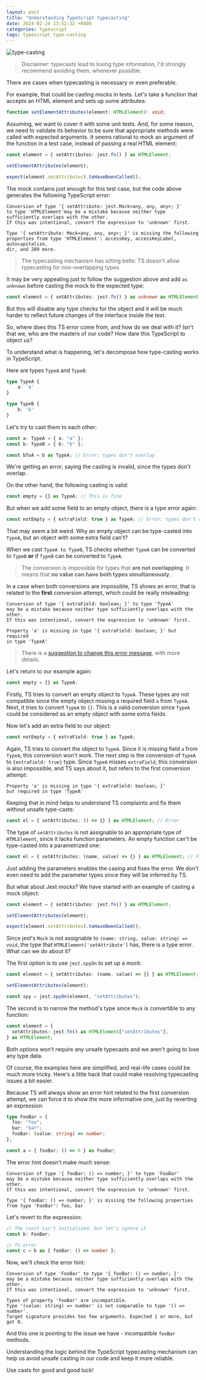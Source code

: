```yaml
---
layout: post
title: "Understanding TypeScript typecasting"
date: 2024-02-24 13:52:32 +0400
categories: typescript
tags: typescript type-casting
---
```


![type-casting](/assets/images/understanding-ts-typecasting.webp)

> Disclaimer: typecasts lead to losing type information, I'd strongly recommend avoiding them, whenever possible.

There are cases when typecasting is necessary or even preferable.

<!--more-->

For example, that could be casting mocks in tests. Let's take a function that accepts an HTML element and sets up some attributes:

```typescript
function setElementAttributes(element: HTMLElement): void;
```

Assuming, we want to cover it with some unit tests. And, for some reason, we need to validate its behavior to be sure that appropriate methods were called with expected arguments. It seems rational to mock an argument of the function in a test case, instead of passing a real HTML element:

```typescript
const element = { setAttributes: jest.fn() } as HTMLElement;

setElementAttributes(element);

expect(element.setAttributes).toHaveBeenCalled();
```

The mock contains just enough for this test case, but the code above generates the following TypeScript error:

```
Conversion of type '{ setAttribute: jest.Mock<any, any, any>; }'
to type 'HTMLElement'may be a mistake because neither type
sufficiently overlaps with the other.
If this was intentional, convert the expression to 'unknown' first.

Type '{ setAttribute: Mock<any, any, any>; }' is missing the following
properties from type 'HTMLElement': accessKey, accessKeyLabel, autocapitalize,
dir, and 289 more.
```

> The typecasting mechanism has sitting belts: TS doesn't allow typecasting for non-overlapping types.

It may be very appealing just to follow the suggestion above and add `as unknown` before casting the mock to the expected type:

```typescript
const element = { setAttributes: jest.fn() } as unknown as HTMLElement;
```

But this will disable any type checks for the object and it will be much harder to reflect future changes of the interface inside the test.

So, where does this TS error come from, and how do we deal with it? Isn't that we, who are the masters of our code? How dare this TypeScript to object us?

To understand what is happening, let's decompose how type-casting works in TypeScript.

Here are types `TypeA` and `TypeB`:

```typescript
type TypeA {
    a: 'a'
}

type TypeB {
    b: 'b'
}
```

Let's try to cast them to each other:

```typescript
const a: TypeA = { a: "a" };
const b: TypeB = { b: "b" };

const bToA = b as TypeA; // Error: types don't overlap
```

We're getting an error, saying the casting is invalid, since the types don't overlap.

On the other hand, the following casting is valid:

```typescript
const empty = {} as TypeA; // This is fine
```

But when we add some field to an empty object, there is a type error again:

```typescript
const notEmpty = { extraField: true } as TypeA; // Error: types don't overlap
```

That may seem a bit weird. Why an empty object can be type-casted into `TypeA`, but an object with some extra field can't?

When we cast `TypeA to TypeB`, TS checks whether `TypeA` can be converted to `TypeB` **or** if `TypeB` can be converted to `TypeA`.

> The conversion is impossible for types that **are not overlapping**. It means that **no value can have both types simultaneously**.

In a case when both conversions are impossible, TS shows an error, that is related to the **first** conversion attempt, which could be really misleading:

```
Conversion of type '{ extraField: boolean; }' to type 'TypeA'
may be a mistake because neither type sufficiently overlaps with the other.
If this was intentional, convert the expression to 'unknown' first.

Property 'a' is missing in type '{ extraField: boolean; }' but required
in type 'TypeA'
```

> There is a [suggestion to change this error message](https://github.com/microsoft/TypeScript/issues/47361), with more details.

Let's return to our example again:

```typescript
const empty = {} as TypeA;
```

Firstly, TS tries to convert an empty object to `TypeA`. These types are not compatible since the empty object missing a required field `a` from `TypeA`. Next, it tries to convert `TypeA` to `{}`. This is a valid conversion since `TypeA` could be considered as an empty object with some extra fields.

Now let's add an extra field to our object:

```typescript
const notEmpty = { extraField: true } as TypeA;
```

Again, TS tries to convert the object to `TypeA`. Since it is missing field `a` from `TypeA`, this conversion won't work. The next step is the conversion of `TypeA` to `{extraField: true}` type. Since `TypeA` misses `extraField`, this conversion is also impossible, and TS says about it, but refers to the first conversion attempt:

```
Property 'a' is missing in type '{ extraField: boolean; }'
but required in type 'TypeA'
```

Keeping that in mind helps to understand TS complaints and fix them without unsafe type-casts:

```typescript
const el = { setAttributes: () => {} } as HTMLElement; // Error
```

The type of `setAttributes` is not assignable to an appropriate type of `HTMLElement`, since it lacks function parameters. An empty function can't be type-casted into a parametrized one:

```typescript
const el = { setAttributes: (name, value) => {} } as HTMLElement; // Fine
```

Just adding the parameters enables the casing and fixes the error. We don't even need to add the parameter types since they will be inferred by TS.

But what about Jest mocks? We have started with an example of casting a mock object:

```typescript
const element = { setAttributes: jest.fn() } as HTMLElement;

setElementAttributes(element);

expect(element.setAttributes).toHaveBeenCalled();
```

Since jest's `Mock` is not assignable to `(name: string, value: string) => void`, the type that `HTMLElement['setAttribute']` has, there is a type error. What can we do about it?

The first option is to use `jest.spyOn` to set up a mock:

```typescript
const element = { setAttributes: (name, value) => {} } as HTMLElement;

setElementAttributes(element);

const spy = jest.spyOn(element, "setAttributes");
```

The second is to narrow the method's type since `Mock` is convertible to any function:

```typescript
const element = {
  setAttributes: jest.fn() as HTMLElement["setAttributes"],
} as HTMLElement;
```

Both options won't require any unsafe typecasts and we aren't going to lose any type data.

Of course, the examples here are simplified, and real-life cases could be much more tricky. Here's a little hack that could make resolving typecasting issues a bit easier.

Because TS will always show an error hint related to the first conversion attempt, we can force it to show the more informative one, just by reverting an expression:

```typescript
type FooBar = {
  foo: "foo";
  bar: "bar";
  fooBar: (value: string) => number;
};

const a = { fooBar: () => 0 } as FooBar;
```

The error hint doesn't make much sense:

```
Conversion of type '{ fooBar: () => number; }' to type 'FooBar'
may be a mistake because neither type sufficiently overlaps with the other.
If this was intentional, convert the expression to 'unknown' first.

Type '{ fooBar: () => number; }' is missing the following properties from type 'FooBar': foo, bar
```

Let's revert to the expression:

```typescript
// The const isn't initialized, but let's ignore it
const b: FooBar;

// TS error
const c = b as { fooBar: () => number };
```

Now, we'll check the error hint:

```
Conversion of type 'FooBar' to type '{ fooBar: () => number; }'
may be a mistake because neither type sufficiently overlaps with the other.
If this was intentional, convert the expression to 'unknown' first.

Types of property 'fooBar' are incompatible.
Type '(value: string) => number' is not comparable to type '() => number'.
Target signature provides too few arguments. Expected 1 or more, but got 0.
```

And this one is pointing to the issue we have - incompatible `fooBar` methods.

Understanding the logic behind the TypeScript typecasting mechanism can help us avoid unsafe casting in our code and keep it more reliable.

Use casts for good and good luck!
